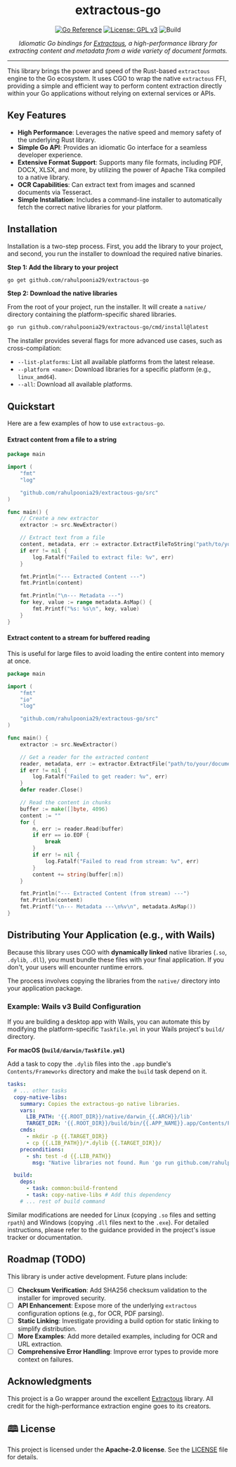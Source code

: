 <div align="center" style="margin-top: 20px">
  <h1>extractous-go</h1>
</div>

<div align="center">

[![Go Reference](https://pkg.go.dev/badge/github.com/rahulpoonia29/extractous-go.svg)](https://pkg.go.dev/github.com/rahulpoonia29/extractous-go)
[![License: GPL v3](https://img.shields.io/badge/License-GPLv3-blue.svg)](https://www.gnu.org/licenses/gpl-3.0)
<img src="https://github.com/rahulpoonia29/extractous-go/actions/workflows/build.yml/badge.svg?branch=main" alt="Build">

</div>

<div align="center">

_Idiomatic Go bindings for [Extractous](https://github.com/yobix-ai/extractous), a high-performance library for extracting content and metadata from a wide variety of document formats._

</div>

---

This library brings the power and speed of the Rust-based `extractous` engine to the Go ecosystem. It uses CGO to wrap the native `extractous` FFI, providing a simple and efficient way to perform content extraction directly within your Go applications without relying on external services or APIs.

## Key Features

*   **High Performance**: Leverages the native speed and memory safety of the underlying Rust library.
*   **Simple Go API**: Provides an idiomatic Go interface for a seamless developer experience.
*   **Extensive Format Support**: Supports many file formats, including PDF, DOCX, XLSX, and more, by utilizing the power of Apache Tika compiled to a native library.
*   **OCR Capabilities**: Can extract text from images and scanned documents via Tesseract.
*   **Simple Installation**: Includes a command-line installer to automatically fetch the correct native libraries for your platform.

## Installation

Installation is a two-step process. First, you add the library to your project, and second, you run the installer to download the required native binaries.

**Step 1: Add the library to your project**

```bash
go get github.com/rahulpoonia29/extractous-go
```

**Step 2: Download the native libraries**

From the root of your project, run the installer. It will create a `native/` directory containing the platform-specific shared libraries.

```bash
go run github.com/rahulpoonia29/extractous-go/cmd/install@latest
```

The installer provides several flags for more advanced use cases, such as cross-compilation:

*   `--list-platforms`: List all available platforms from the latest release.
*   `--platform <name>`: Download libraries for a specific platform (e.g., `linux_amd64`).
*   `--all`: Download all available platforms.

## Quickstart

Here are a few examples of how to use `extractous-go`.

#### Extract content from a file to a string

```go
package main

import (
	"fmt"
	"log"

	"github.com/rahulpoonia29/extractous-go/src"
)

func main() {
	// Create a new extractor
	extractor := src.NewExtractor()

	// Extract text from a file
	content, metadata, err := extractor.ExtractFileToString("path/to/your/document.pdf")
	if err != nil {
		log.Fatalf("Failed to extract file: %v", err)
	}

	fmt.Println("--- Extracted Content ---")
	fmt.Println(content)

	fmt.Println("\n--- Metadata ---")
	for key, value := range metadata.AsMap() {
		fmt.Printf("%s: %s\n", key, value)
	}
}
```

#### Extract content to a stream for buffered reading

This is useful for large files to avoid loading the entire content into memory at once.

```go
package main

import (
	"fmt"
	"io"
	"log"

	"github.com/rahulpoonia29/extractous-go/src"
)

func main() {
	extractor := src.NewExtractor()

	// Get a reader for the extracted content
	reader, metadata, err := extractor.ExtractFile("path/to/your/document.docx")
	if err != nil {
		log.Fatalf("Failed to get reader: %v", err)
	}
	defer reader.Close()

	// Read the content in chunks
	buffer := make([]byte, 4096)
	content := ""
	for {
		n, err := reader.Read(buffer)
		if err == io.EOF {
			break
		}
		if err != nil {
			log.Fatalf("Failed to read from stream: %v", err)
		}
		content += string(buffer[:n])
	}

	fmt.Println("--- Extracted Content (from stream) ---")
	fmt.Println(content)
	fmt.Printf("\n--- Metadata ---\n%v\n", metadata.AsMap())
}
```

## Distributing Your Application (e.g., with Wails)

Because this library uses CGO with **dynamically linked** native libraries (`.so`, `.dylib`, `.dll`), you must bundle these files with your final application. If you don't, your users will encounter runtime errors.

The process involves copying the libraries from the `native/` directory into your application package.

### Example: Wails v3 Build Configuration

If you are building a desktop app with Wails, you can automate this by modifying the platform-specific `Taskfile.yml` in your Wails project's `build/` directory.

**For macOS (`build/darwin/Taskfile.yml`)**

Add a task to copy the `.dylib` files into the `.app` bundle's `Contents/Frameworks` directory and make the `build` task depend on it.

```yaml
tasks:
  # ... other tasks
  copy-native-libs:
    summary: Copies the extractous-go native libraries.
    vars:
      LIB_PATH: '{{.ROOT_DIR}}/native/darwin_{{.ARCH}}/lib'
      TARGET_DIR: '{{.ROOT_DIR}}/build/bin/{{.APP_NAME}}.app/Contents/Frameworks'
    cmds:
      - mkdir -p {{.TARGET_DIR}}
      - cp {{.LIB_PATH}}/*.dylib {{.TARGET_DIR}}/
    preconditions:
      - sh: test -d {{.LIB_PATH}}
        msg: "Native libraries not found. Run 'go run github.com/rahulpoonia29/extractous-go/cmd/install@latest' first."

  build:
    deps:
      - task: common:build-frontend
      - task: copy-native-libs # Add this dependency
    # ... rest of build command
```

Similar modifications are needed for Linux (copying `.so` files and setting `rpath`) and Windows (copying `.dll` files next to the `.exe`). For detailed instructions, please refer to the guidance provided in the project's issue tracker or documentation.

## Roadmap (TODO)

This library is under active development. Future plans include:

- [ ] **Checksum Verification**: Add SHA256 checksum validation to the installer for improved security.
- [ ] **API Enhancement**: Expose more of the underlying `extractous` configuration options (e.g., for OCR, PDF parsing).
- [ ] **Static Linking**: Investigate providing a build option for static linking to simplify distribution.
- [ ] **More Examples**: Add more detailed examples, including for OCR and URL extraction.
- [ ] **Comprehensive Error Handling**: Improve error types to provide more context on failures.

## Acknowledgments

This project is a Go wrapper around the excellent [Extractous](https://github.com/yobix-ai/extractous) library. All credit for the high-performance extraction engine goes to its creators.

## 🕮 License

This project is licensed under the **Apache-2.0 license**. See the [LICENSE](LICENSE) file for details.
